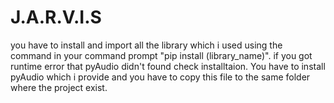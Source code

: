 # J.A.R.V.I.S
you have to install and import all the library which i used using the command in your command prompt "pip install (library_name)".
if you got runtime error that pyAudio didn't found check installtaion. You have to install pyAudio which i provide and you have to copy this file to the same folder where the project exist.

